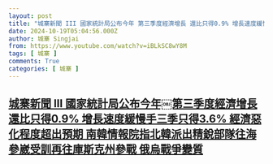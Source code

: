 ```yaml
---
layout: post
title: "城寨新聞 III 國家統計局公布今年￼第三季度經濟增長 還比只得0.9% 增長速度緩慢手三季只得3.6% 經濟惡化程度超出預期 南韓情報院指北韓派出精銳部隊往海參崴受訓再往庫斯克州參戰 俄烏戰爭變質"
date: 2024-10-19T05:04:56.000Z
author: 城寨 Singjai
from: https://www.youtube.com/watch?v=iBLkSC8wY8M
tags: [ 城寨 ]
comments: True
categories: [ 城寨 ]
---
```

<!--1729314296000-->
[城寨新聞 III 國家統計局公布今年￼第三季度經濟增長 還比只得0.9% 增長速度緩慢手三季只得3.6% 經濟惡化程度超出預期 南韓情報院指北韓派出精銳部隊往海參崴受訓再往庫斯克州參戰 俄烏戰爭變質](https://www.youtube.com/watch?v=iBLkSC8wY8M)
------

<div>

</div>
